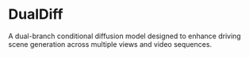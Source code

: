 # DualDiff
A dual-branch conditional diffusion model designed to enhance driving scene generation across multiple views and video sequences.
